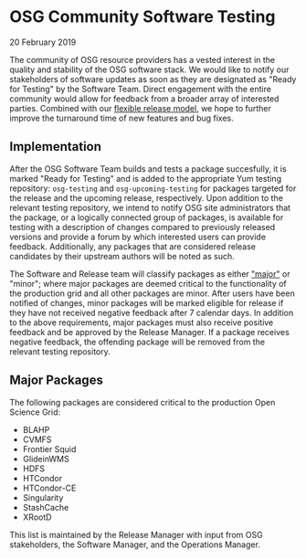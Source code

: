 OSG Community Software Testing
==============================

20 February 2019

The community of OSG resource providers has a vested interest in the quality and stability of the OSG software stack.
We would like to notify our stakeholders of software updates as soon as they are designated as "Ready for Testing" by
the Software Team.
Direct engagement with the entire community would allow for feedback from a broader array of interested parties.
Combined with our [flexible release model](/docs/policy/flexible-release-model.md), we hope to further improve the turnaround
time of new features and bug fixes.

Implementation
--------------

After the OSG Software Team builds and tests a package succesfully, it is marked "Ready for Testing" and is added to the
appropriate Yum testing repository:
`osg-testing` and `osg-upcoming-testing` for packages targeted for the release and the upcoming release, respectively.
Upon addition to the relevant testing repository, we intend to notify OSG site administrators that the package, or a
logically connected group of packages, is available for testing with a description of changes compared to previously
released versions and provide a forum by which interested users can provide feedback.
Additionally, any packages that are considered release candidates by their upstream authors will be noted as such.

The Software and Release team will classify packages as either ["major"](#major-packages) or "minor"; where major
packages are deemed critical to the functionality of the production grid and all other packages are minor.
After users have been notified of changes, minor packages will be marked eligible for release if they have not received
negative feedback after 7 calendar days.
In addition to the above requirements, major packages must also receive positive feedback and be approved by the Release
Manager.
If a package receives negative feedback, the offending package will be removed from the relevant testing repository.

Major Packages
--------------

The following packages are considered critical to the production Open Science Grid:

- BLAHP
- CVMFS
- Frontier Squid
- GlideinWMS
- HDFS
- HTCondor
- HTCondor-CE
- Singularity
- StashCache
- XRootD

This list is maintained by the Release Manager with input from OSG stakeholders, the Software Manager, and the
Operations Manager.
